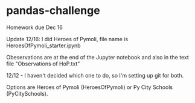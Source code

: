 # pandas-challenge
 Homework due Dec 16

Update 12/16:  I did Heroes of Pymoli, file name is HeroesOfPymoli_starter.ipynb

Obeservations are at the end of the Jupyter notebook and also in the text file "Observations of HoP.txt"

12/12 - I haven't decided which one to do, so I'm setting up git for both.

Options are Heroes of Pymoli (HeroesOfPymoli) or Py City Schools (PyCitySchools).

